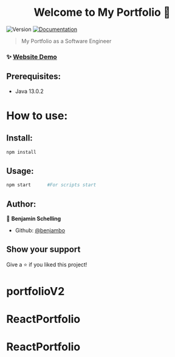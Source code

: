 <h1 align="center">Welcome to My Portfolio 👋</h1>
<p>
  <img alt="Version" src="https://img.shields.io/badge/version-0.1.0-blue.svg?cacheSeconds=2592000" />
  <a href="https://github.com/benjambo/portfolio" target="_blank">
    <img alt="Documentation" src="https://img.shields.io/badge/documentation-yes-brightgreen.svg" />
  </a>
</p>

> My Portfolio as a Software Engineer

### ✨ [Website Demo](https://benjambo.github.io/portfolio/)

## Prerequisites:

- Java 13.0.2

# How to use:

## Install:

```sh
npm install
```

## Usage:

```sh
npm start      #For scripts start
```

## Author:

👤 **Benjamin Schelling**

- Github: [@benjambo](https://github.com/benjambo)

## Show your support

Give a ⭐️ if you liked this project!
# portfolioV2
# ReactPortfolio
# ReactPortfolio
